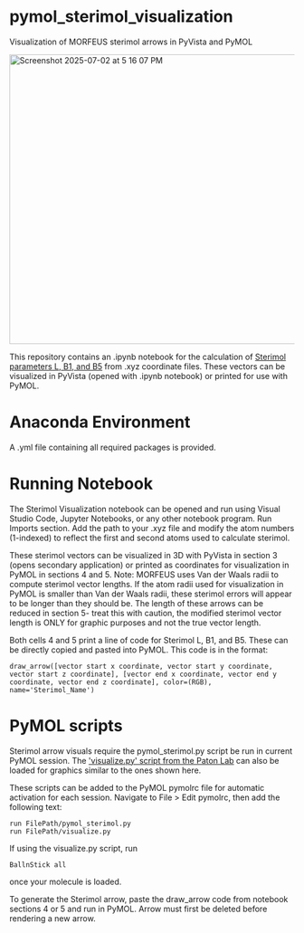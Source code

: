 # pymol_sterimol_visualization
Visualization of MORFEUS sterimol arrows in PyVista and PyMOL

<img width="512" alt="Screenshot 2025-07-02 at 5 16 07 PM" src="https://github.com/user-attachments/assets/65410da3-2154-4c2b-8658-bc35466dbdd7" />

This repository contains an .ipynb notebook for the calculation of [Sterimol parameters L, B1, and B5](https://digital-chemistry-laboratory.github.io/morfeus/) from .xyz coordinate files. These vectors can be visualized in PyVista (opened with .ipynb notebook) or printed for use with PyMOL. 

# Anaconda Environment
A .yml file containing all required packages is provided. 
# Running Notebook
The Sterimol Visualization notebook can be opened and run using Visual Studio Code, Jupyter Notebooks, or any other notebook program. Run Imports section. 
Add the path to your .xyz file and modify the atom numbers (1-indexed) to reflect the first and second atoms used to calculate sterimol. 

These sterimol vectors can be visualized in 3D with PyVista in section 3 (opens secondary application) or printed as coordinates for visualization in PyMOL in sections 4 and 5.
Note: MORFEUS uses Van der Waals radii to compute sterimol vector lengths. If the atom radii used for visualization in PyMOL is smaller than Van der Waals radii, these sterimol errors will appear to be longer than they should be. The length of these arrows can be reduced in section 5- treat this with caution, the modified sterimol vector length is ONLY for graphic purposes and not the true vector length. 

Both cells 4 and 5 print a line of code for Sterimol L, B1, and B5. These can be directly copied and pasted into PyMOL. This code is in the format:
```
draw_arrow([vector start x coordinate, vector start y coordinate, vector start z coordinate], [vector end x coordinate, vector end y coordinate, vector end z coordinate], color=(RGB), name='Sterimol_Name')
```
# PyMOL scripts 
Sterimol arrow visuals require the pymol_sterimol.py script be run in current PyMOL session. 
The ['visualize.py' script from the Paton Lab](https://github.com/patonlab/wSterimol/blob/master/wsterimol/visualize.py) can also be loaded for graphics similar to the ones shown here.

These scripts can be added to the PyMOL pymolrc file for automatic activation for each session. Navigate to File > Edit pymolrc, then add the following text:
```
run FilePath/pymol_sterimol.py
run FilePath/visualize.py
```
If using the visualize.py script, run
```
BallnStick all
```
once your molecule is loaded. 

To generate the Sterimol arrow, paste the draw_arrow code from notebook sections 4 or 5 and run in PyMOL. Arrow must first be deleted before rendering a new arrow. 

